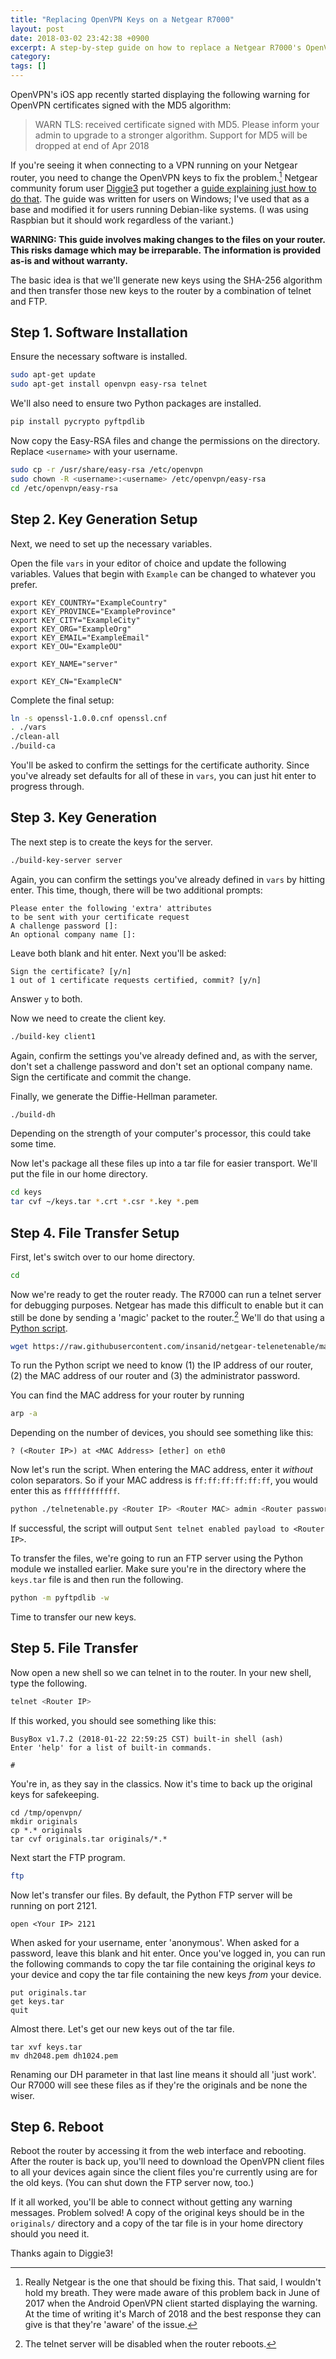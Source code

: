 ```yaml
---
title: "Replacing OpenVPN Keys on a Netgear R7000"
layout: post
date: 2018-03-02 23:42:38 +0900
excerpt: A step-by-step guide on how to replace a Netgear R7000's OpenVPN keys on Linux.
category:
tags: []
---
```


OpenVPN's iOS app recently started displaying the following warning for OpenVPN certificates signed with the MD5 algorithm:

> WARN TLS: received certificate signed with MD5.
> Please inform your admin to upgrade to a
> stronger algorithm. Support for MD5 will be
> dropped at end of Apr 2018

If you're seeing it when connecting to a VPN running on your Netgear router, you need to change the OpenVPN keys to fix the problem.[^1] Netgear community forum user [Diggie3][dpp] put together a [guide explaining just how to do that][drg]. The guide was written for users on Windows; I've used that as a base and modified it for users running Debian-like systems. (I was using Raspbian but it should work regardless of the variant.)

[dpp]: https://community.netgear.com/t5/user/viewprofilepage/user-id/187168

[drg]: https://community.netgear.com/t5/Nighthawk-WiFi-Routers/Netgear-R7000-and-OpenVPN-for-Android-App/m-p/1515771#M84921

**WARNING: This guide involves making changes to the files on your router. This risks damage which may be irreparable. The information is provided as-is and without warranty.**

The basic idea is that we'll generate new keys using the SHA-256 algorithm and then transfer those new keys to the router by a combination of telnet and FTP.

## Step 1. Software Installation

Ensure the necessary software is installed.

```sh
sudo apt-get update
sudo apt-get install openvpn easy-rsa telnet
```

We'll also need to ensure two Python packages are installed.

```sh
pip install pycrypto pyftpdlib
```

Now copy the Easy-RSA files and change the permissions on the directory. Replace `<username>` with your username.

```sh
sudo cp -r /usr/share/easy-rsa /etc/openvpn
sudo chown -R <username>:<username> /etc/openvpn/easy-rsa
cd /etc/openvpn/easy-rsa
```

## Step 2. Key Generation Setup

Next, we need to set up the necessary variables.

Open the file `vars` in your editor of choice and update the following variables. Values that begin with `Example` can be changed to whatever you prefer.

```
export KEY_COUNTRY="ExampleCountry"
export KEY_PROVINCE="ExampleProvince"
export KEY_CITY="ExampleCity"
export KEY_ORG="ExampleOrg"
export KEY_EMAIL="ExampleEmail"
export KEY_OU="ExampleOU"

export KEY_NAME="server"

export KEY_CN="ExampleCN"
```

Complete the final setup:

```sh
ln -s openssl-1.0.0.cnf openssl.cnf
. ./vars
./clean-all
./build-ca
```

You'll be asked to confirm the settings for the certificate authority. Since you've already set defaults for all of these in `vars`, you can just hit enter to progress through.

## Step 3. Key Generation

The next step is to create the keys for the server.

```sh
./build-key-server server
```

Again, you can confirm the settings you've already defined in `vars` by hitting enter. This time, though, there will be two additional prompts:

```
Please enter the following 'extra' attributes
to be sent with your certificate request
A challenge password []:
An optional company name []:
```

Leave both blank and hit enter. Next you'll be asked:

```
Sign the certificate? [y/n]
1 out of 1 certificate requests certified, commit? [y/n]
```

Answer `y` to both.

Now we need to create the client key.

```sh
./build-key client1
```

Again, confirm the settings you've already defined and, as with the server, don't set a challenge password and don't set an optional company name. Sign the certificate and commit the change.

Finally, we generate the Diffie-Hellman parameter.

```sh
./build-dh
```

Depending on the strength of your computer's processor, this could take some time.

Now let's package all these files up into a tar file for easier transport. We'll put the file in our home directory.

```sh
cd keys
tar cvf ~/keys.tar *.crt *.csr *.key *.pem
```


## Step 4. File Transfer Setup

First, let's switch over to our home directory.

```sh
cd
```

Now we're ready to get the router ready. The R7000 can run a telnet server for debugging purposes. Netgear has made this difficult to enable but it can still be done by sending a 'magic' packet to the router.[^2] We'll do that using a [Python script][ghs].

[ghs]: https://github.com/insanid/netgear-telenetenable

```sh
wget https://raw.githubusercontent.com/insanid/netgear-telenetenable/master/telnetenable.py
```

To run the Python script we need to know (1) the IP address of our router, (2) the MAC address of our router and (3) the administrator password.

You can find the MAC address for your router by running

```sh
arp -a
```

Depending on the number of devices, you should see something like this:

```
? (<Router IP>) at <MAC Address> [ether] on eth0
```

Now let's run the script. When entering the MAC address, enter it _without_ colon separators. So if your MAC address is `ff:ff:ff:ff:ff:ff`, you would enter this as `ffffffffffff`.

```sh
python ./telnetenable.py <Router IP> <Router MAC> admin <Router password>
```

If successful, the script will output `Sent telnet enabled payload to <Router IP>`.

To transfer the files, we're going to run an FTP server using the Python module we installed earlier. Make sure you're in the directory where the `keys.tar` file is and then run the following.

```sh
python -m pyftpdlib -w
```

Time to transfer our new keys.

## Step 5. File Transfer

Now open a new shell so we can telnet in to the router. In your new shell, type the following.

```sh
telnet <Router IP>
```

If this worked, you should see something like this:

```
BusyBox v1.7.2 (2018-01-22 22:59:25 CST) built-in shell (ash)
Enter 'help' for a list of built-in commands.

#
```

You're in, as they say in the classics. Now it's time to back up the original keys for safekeeping.

```sh-root
cd /tmp/openvpn/
mkdir originals
cp *.* originals
tar cvf originals.tar originals/*.*
```

Next start the FTP program.

```sh
ftp
```

Now let's transfer our files. By default, the Python FTP server will be running on port 2121.

```ftp
open <Your IP> 2121
```

When asked for your username, enter 'anonymous'. When asked for a password, leave this blank and hit enter. Once you've logged in, you can run the following commands to copy the tar file containing the original keys _to_ your device and copy the tar file containing the new keys _from_ your device.

```ftp
put originals.tar
get keys.tar
quit
```

Almost there. Let's get our new keys out of the tar file.

```sh-root
tar xvf keys.tar
mv dh2048.pem dh1024.pem
```

Renaming our DH parameter in that last line means it should all 'just work'. Our R7000 will see these files as if they're the originals and be none the wiser.

## Step 6. Reboot

Reboot the router by accessing it from the web interface and rebooting. After the router is back up, you'll need to download the OpenVPN client files to all your devices again since the client files you're currently using are for the old keys. (You can shut down the FTP server now, too.)

If it all worked, you'll be able to connect without getting any warning messages. Problem solved! A copy of the original keys should be in the `originals/` directory and a copy of the tar file is in your home directory should you need it.

Thanks again to Diggie3!

[^1]: Really Netgear is the one that should be fixing this. That said, I wouldn't hold my breath. They were made aware of this problem back in June of 2017 when the Android OpenVPN client started displaying the warning. At the time of writing it's March of 2018 and the best response they can give is that they're 'aware' of the issue.

[^2]: The telnet server will be disabled when the router reboots.
